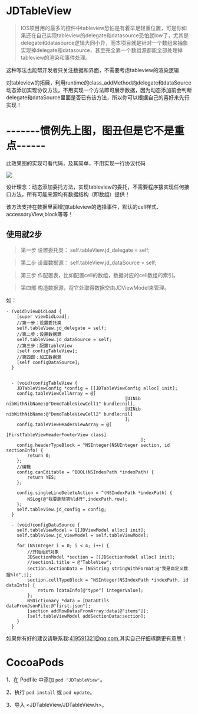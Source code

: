 # JDTableView

>IOS项目用的最多的控件中tableview恐怕是有着举足轻重位置，可是你如果还在自己实现tableview的delegate和datasource恐怕就low了，尤其是delegate和datasource逻辑大同小异，而本项目就是针对一个数组来抽象实现掉delegate和datasource，甚至完全靠一个数组源都能全部处理掉tableview的渲染和事件处理。

这种写法也能帮开发者只关注数据和界面，不需要考虑tableview的渲染逻辑

对tableview的拓展，利用runtime的class_addMethod向delegate和dataSource动态添加实现协议方法，不用实现一个方法即可展示数据，因为动态添加前会判断delegate和dataSource里面是否已有该方法，所以你可以根据自己的喜好来先行实现！

# -------惯例先上图，图丑但是它不是重点------
此效果图的实现可看代码，及其简单，不用实现一行协议代码

![](https://github.com/wangjindong/JDTableView/blob/master/tableview.gif)



设计理念：动态添加委托方法，实现tableview的委托，不需要程序猿实现任何接口方法，所有可能来源均有数据结构（即数组）提供！

该方法支持在数据里面增加tableview的选择事件，默认的cell样式、accessoryView,block等等！

## 使用就2步

 >第一步 设置委托类： self.tableView.jd_delegate = self;
 
 >第二步 设置数据源： self.tableView.jd_dataSource = self;
 
 >第三步 作配置表，比如配置cell的数组，数据对应的cell数组的索引。

 >第四部 构造数据源，将它处取得数据交由JDViewModel来管理。

如：

```
- (void)viewDidLoad {
    [super viewDidLoad];
    //第一步：设置委托类
    self.tableView.jd_delegate = self;
    //第二步：设置数据源
    self.tableView.jd_dataSource = self;
    //第三步：配置tableView
    [self configTableView];
    //第四部：加工数据源
    [self configDataSource];
  }
 
 
  - (void)configTableView {
    JDTableViewConfig *config = [[JDTableViewConfig alloc] init];
    config.tableViewCellArray = @[
                                             [UINib nibWithNibName:@"DemoTableViewCell1" bundle:nil],
                                             [UINib nibWithNibName:@"DemoTableViewCell2" bundle:nil]
                                             ];
    config.tableViewHeaderViewArray = @[
                                                   [FirstTableViewHeaderFooterView class]
                                                   ];
    config.headerTypeBlock = ^NSInteger(NSUInteger section, id sectionInfo) {
        return 0;
    };
    //编辑
    config.canEditable = ^BOOL(NSIndexPath *indexPath) {
        return YES;
    };

    config.singleLineDeleteAction = ^(NSIndexPath *indexPath) {
        NSLog(@"我要删除第%ld行",indexPath.row);
    };
    self.tableView.jd_config = config;
  }

  - (void)configDataSource {
    self.tableViewModel = [[JDViewModel alloc] init];
    self.tableView.jd_viewModel = self.tableViewModel;
    
    for (NSInteger i = 0; i < 4; i++) {
        //开始组织对象
        JDSectionModel *section = [[JDSectionModel alloc] init];
        //section1.title = @"TableView";
        section.sectionData = [NSString stringWithFormat:@"我是自定义数据%ld",i];
        section.cellTypeBlock = ^NSInteger(NSIndexPath *indexPath, id dataInfo) {
            return [dataInfo[@"type"] integerValue];
        };
        NSDictionary *data = [DataUtils dataFromJsonFile:@"first.json"];
        [section addRowDatasFromArray:data[@"items"]];
        [self.tableViewModel addSectionData:section];
    }
  }
```
如果你有好的建议请联系我:419591321@qq.com,其实自己仔细琢磨更有意思！

 
# CocoaPods

1、在 Podfile 中添加 `pod 'JDTableView'`。

2、执行 `pod install` 或 `pod update`。

3、导入 \<JDTableView/JDTableView.h\>。
